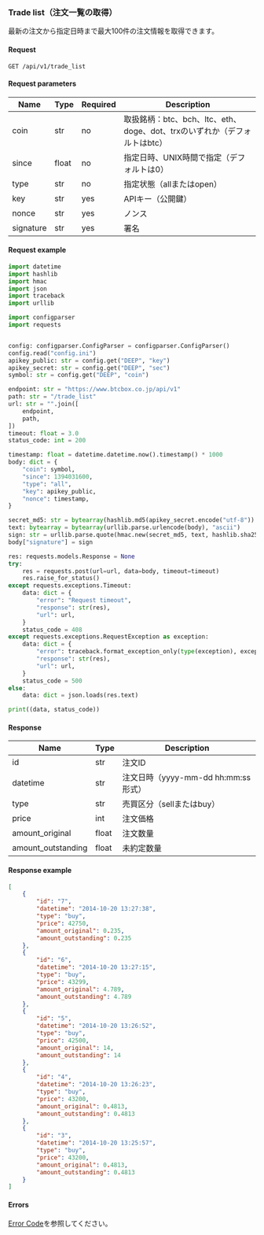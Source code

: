 ### Trade list（注文一覧の取得）

最新の注文から指定日時まで最大100件の注文情報を取得できます。

#### Request

```http request
GET /api/v1/trade_list
```

#### Request parameters

| Name      | Type  | Required | Description                                       |
|-----------|-------|----------|---------------------------------------------------|
| coin      | str   | no       | 取扱銘柄：btc、bch、ltc、eth、doge、dot、trxのいずれか（デフォルトはbtc） |
| since     | float | no       | 指定日時、UNIX時間で指定（デフォルトは0）                           |
| type      | str   | no       | 指定状態（allまたはopen）                                  |
| key       | str   | yes      | APIキー（公開鍵）                                        |
| nonce     | str   | yes      | ノンス                                               |
| signature | str   | yes      | 署名                                                |

#### Request example

```python
import datetime
import hashlib
import hmac
import json
import traceback
import urllib

import configparser
import requests


config: configparser.ConfigParser = configparser.ConfigParser()
config.read("config.ini")
apikey_public: str = config.get("DEEP", "key")
apikey_secret: str = config.get("DEEP", "sec")
symbol: str = config.get("DEEP", "coin")

endpoint: str = "https://www.btcbox.co.jp/api/v1"
path: str = "/trade_list"
url: str = "".join([
    endpoint,
    path,
])
timeout: float = 3.0
status_code: int = 200

timestamp: float = datetime.datetime.now().timestamp() * 1000
body: dict = {
    "coin": symbol,
    "since": 1394031600,
    "type": "all",
    "key": apikey_public,
    "nonce": timestamp,
}

secret_md5: str = bytearray(hashlib.md5(apikey_secret.encode("utf-8")).hexdigest(), "ascii")
text: bytearray = bytearray(urllib.parse.urlencode(body), "ascii")
sign: str = urllib.parse.quote(hmac.new(secret_md5, text, hashlib.sha256).hexdigest())
body["signature"] = sign

res: requests.models.Response = None
try:
    res = requests.post(url=url, data=body, timeout=timeout)
    res.raise_for_status()
except requests.exceptions.Timeout:
    data: dict = {
        "error": "Request timeout",
        "response": str(res),
        "url": url,
    }
    status_code = 408
except requests.exceptions.RequestException as exception:
    data: dict = {
        "error": traceback.format_exception_only(type(exception), exception)[0],
        "response": str(res),
        "url": url,
    }
    status_code = 500
else:
    data: dict = json.loads(res.text)

print((data, status_code))
```

#### Response

| Name               | Type  | Description                 |
|--------------------|-------|-----------------------------|
| id                 | str   | 注文ID                        |
| datetime           | str   | 注文日時（yyyy-mm-dd hh:mm:ss形式） |
| type               | str   | 売買区分（sellまたはbuy）            |
| price              | int   | 注文価格                        |
| amount_original    | float | 注文数量                        |
| amount_outstanding | float | 未約定数量                       |

#### Response example

```json
[
    {
        "id": "7",
        "datetime": "2014-10-20 13:27:38",
        "type": "buy",
        "price": 42750,
        "amount_original": 0.235,
        "amount_outstanding": 0.235
    },
    {
        "id": "6",
        "datetime": "2014-10-20 13:27:15",
        "type": "buy",
        "price": 43299,
        "amount_original": 4.789,
        "amount_outstanding": 4.789
    },
    {
        "id": "5",
        "datetime": "2014-10-20 13:26:52",
        "type": "buy",
        "price": 42500,
        "amount_original": 14,
        "amount_outstanding": 14
    },
    {
        "id": "4",
        "datetime": "2014-10-20 13:26:23",
        "type": "buy",
        "price": 43200,
        "amount_original": 0.4813,
        "amount_outstanding": 0.4813
    },
    {
        "id": "3",
        "datetime": "2014-10-20 13:25:57",
        "type": "buy",
        "price": 43200,
        "amount_original": 0.4813,
        "amount_outstanding": 0.4813
    }
]
```

#### Errors

[Error Code](error_code.md)を参照してください。
